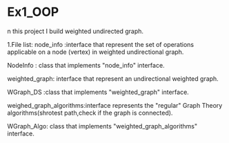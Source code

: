 # Ex1_OOP

n this project I build weighted undirected graph.

1.File list: node_info :interface that represent the set of operations applicable on a node (vertex) in weighted undirectional graph.

NodeInfo : class that implements "node_info" interface.

weighted_graph: interface that represent an undirectional weighted graph.

WGraph_DS :class that implements "weighted_graph" interface.

weighed_graph_algorithms:interface represents the "regular" Graph Theory algorithms(shrotest path,check if the graph is connected).

WGraph_Algo: class that implements "weighted_graph_algorithms" interface.